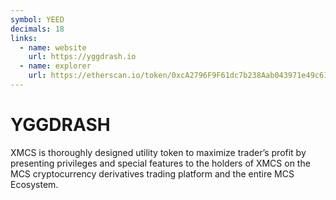 ```yaml
---
symbol: YEED
decimals: 18
links:
  - name: website
    url: https://yggdrash.io
  - name: explorer
    url: https://etherscan.io/token/0xcA2796F9F61dc7b238Aab043971e49c6164DF375
---
```


# YGGDRASH

XMCS is thoroughly designed utility token to maximize trader’s profit by presenting privileges and special features to the holders of XMCS on the MCS cryptocurrency derivatives trading platform and the entire MCS Ecosystem.
